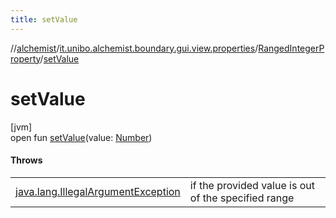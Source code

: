 ```yaml
---
title: setValue
---
```

//[alchemist](../../../index.html)/[it.unibo.alchemist.boundary.gui.view.properties](../index.html)/[RangedIntegerProperty](index.html)/[setValue](set-value.html)



# setValue



[jvm]\
open fun [setValue](set-value.html)(value: [Number](https://docs.oracle.com/javase/8/docs/api/java/lang/Number.html))



#### Throws


| | |
|---|---|
| [java.lang.IllegalArgumentException](https://docs.oracle.com/javase/8/docs/api/java/lang/IllegalArgumentException.html) | if the provided value is out of the specified range |



